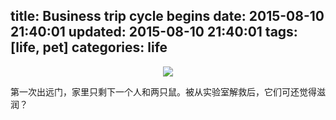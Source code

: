 title: Business trip cycle begins
date: 2015-08-10 21:40:01
updated: 2015-08-10 21:40:01
tags: [life, pet]
categories: life
---
<div align=center>
<img src="http://daweih.github.io/images/together.jpg">
</div>

第一次出远门，家里只剩下一个人和两只鼠。被从实验室解救后，它们可还觉得滋润？

